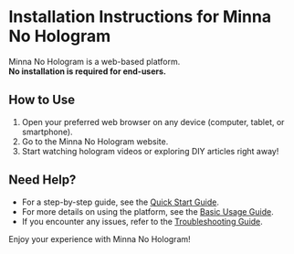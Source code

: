 # Installation Instructions for Minna No Hologram

Minna No Hologram is a web-based platform.  
**No installation is required for end-users.**

## How to Use

1. Open your preferred web browser on any device (computer, tablet, or smartphone).
2. Go to the Minna No Hologram website.
3. Start watching hologram videos or exploring DIY articles right away!

## Need Help?

- For a step-by-step guide, see the [Quick Start Guide](quickstart.md).
- For more details on using the platform, see the [Basic Usage Guide](../user-guide/basic-usage.md).
- If you encounter any issues, refer to the [Troubleshooting Guide](../user-guide/troubleshooting.md).

Enjoy your experience with Minna No Hologram!